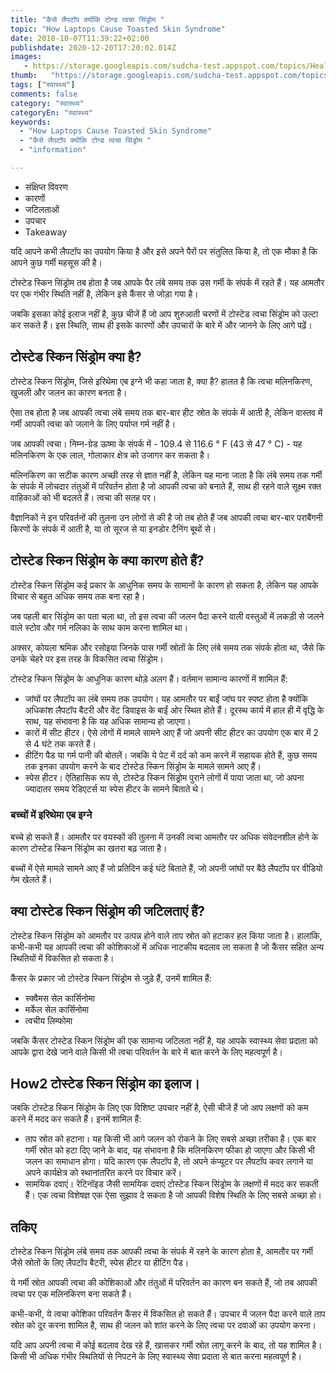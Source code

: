 ```yaml
---
title: "कैसे लैपटॉप क्योंकि टोन्ड त्वचा सिंड्रोम "
topic: "How Laptops Cause Toasted Skin Syndrome"
date: 2018-10-07T11:39:22+02:00
publishdate: 2020-12-20T17:20:02.014Z
images: 
   - https://storage.googleapis.com/sudcha-test.appspot.com/topics/Health/default-selection/13.jpg
thumb:   "https://storage.googleapis.com/sudcha-test.appspot.com/topics/Health/default-selection/thumb/13.jpg"
tags: ["स्वास्थ्य"]
comments: false
category: "स्वास्थ्य"
categoryEn: "स्वास्थ्य"
keywords: 
  - "How Laptops Cause Toasted Skin Syndrome"
  - "कैसे लैपटॉप क्योंकि टोन्ड त्वचा सिंड्रोम "
  - "information"

---
```

<Ul> <li> संक्षिप्त विवरण </li> <li> कारणों </li> <li> जटिलताओं </li> <li> उपचार </li> <li> Takeaway </li> </ul> <p> यदि आपने कभी लैपटॉप का उपयोग किया है और इसे अपने पैरों पर संतुलित किया है, तो एक मौका है कि आपने कुछ गर्मी महसूस की है। </p> <p> टोस्टेड स्किन सिंड्रोम तब होता है जब आपके पैर लंबे समय तक उस गर्मी के संपर्क में रहते हैं। यह आमतौर पर एक गंभीर स्थिति नहीं है, लेकिन इसे कैंसर से जोड़ा गया है। </p> <p> जबकि इसका कोई इलाज नहीं है, कुछ चीजें हैं जो आप शुरुआती चरणों में टोस्टेड त्वचा सिंड्रोम को उल्टा कर सकते हैं। इस स्थिति, साथ ही इसके कारणों और उपचारों के बारे में और जानने के लिए आगे पढ़ें। </p> <h2> टोस्टेड स्किन सिंड्रोम क्या है? </H2> <p> टोस्टेड स्किन सिंड्रोम, जिसे इरिथेमा एब इग्ने भी कहा जाता है, क्या है? हालत है कि त्वचा मलिनकिरण, खुजली और जलन का कारण बनता है। </p> <p> ऐसा तब होता है जब आपकी त्वचा लंबे समय तक बार-बार हीट स्रोत के संपर्क में आती है, लेकिन वास्तव में गर्मी आपकी त्वचा को जलाने के लिए पर्याप्त गर्म नहीं है। </p> <p> जब आपकी त्वचा। निम्न-ग्रेड ऊष्मा के संपर्क में - 109.4 से 116.6 ° F (43 से 47 ° C) - यह मलिनकिरण के एक लाल, गोलाकार क्षेत्र को उजागर कर सकता है। </p> <p> मलिनकिरण का सटीक कारण अच्छी तरह से ज्ञात नहीं है, लेकिन यह माना जाता है कि लंबे समय तक गर्मी के संपर्क में लोचदार तंतुओं में परिवर्तन होता है जो आपकी त्वचा को बनाते हैं, साथ ही रहने वाले सूक्ष्म रक्त वाहिकाओं को भी बदलते हैं। त्वचा की सतह पर। </p> <p> वैज्ञानिकों ने इन परिवर्तनों की तुलना उन लोगों से की है जो तब होते हैं जब आपकी त्वचा बार-बार पराबैंगनी किरणों के संपर्क में आती है, या तो सूरज से या इनडोर टैनिंग बूथों से। </p> <h2> टोस्टेड स्किन सिंड्रोम के क्या कारण होते हैं? </h2> <p> टोस्टेड स्किन सिंड्रोम कई प्रकार के आधुनिक समय के सामानों के कारण हो सकता है, लेकिन यह आपके विचार से बहुत अधिक समय तक बना रहा है। </p> <p> जब पहली बार सिंड्रोम का पता चला था, तो इस त्वचा की जलन पैदा करने वाली वस्तुओं में लकड़ी से जलने वाले स्टोव और गर्म नलिका के साथ काम करना शामिल था। </p> <p> अक्सर, कोयला श्रमिक और रसोइया जिनके पास गर्मी स्रोतों के लिए लंबे समय तक संपर्क होता था, जैसे कि उनके चेहरे पर इस तरह के विकसित त्वचा सिंड्रोम। </p> <p> टोस्टेड स्किन सिंड्रोम के आधुनिक कारण थोड़े अलग हैं। वर्तमान सामान्य कारणों में शामिल हैं: </p> <ul> <li> जांघों पर लैपटॉप का लंबे समय तक उपयोग। यह आमतौर पर बाईं जांघ पर स्पष्ट होता है क्योंकि अधिकांश लैपटॉप बैटरी और वेंट डिवाइस के बाईं ओर स्थित होते हैं। दूरस्थ कार्य में हाल ही में वृद्धि के साथ, यह संभावना है कि यह अधिक सामान्य हो जाएगा। </li> <li> कारों में सीट हीटर। ऐसे लोगों में मामले सामने आए हैं जो अपनी सीट हीटर का उपयोग एक बार में 2 से 4 घंटे तक करते हैं। </li> <li> हीटिंग पैड या गर्म पानी की बोतलें। जबकि ये पेट में दर्द को कम करने में सहायक होते हैं, कुछ समय तक इनका उपयोग करने के बाद टोस्टेड स्किन सिंड्रोम के मामले सामने आए हैं। </li> <li> स्पेस हीटर। ऐतिहासिक रूप से, टोस्टेड स्किन सिंड्रोम पुराने लोगों में पाया जाता था, जो अपना ज्यादातर समय रेडिएटर्स या स्पेस हीटर के सामने बिताते थे। </li> </ul> <h3> बच्चों में इरिथेमा एब इग्ने </h3> <p> बच्चे हो सकते हैं। आमतौर पर वयस्कों की तुलना में उनकी त्वचा आमतौर पर अधिक संवेदनशील होने के कारण टोस्टेड स्किन सिंड्रोम का खतरा बढ़ जाता है। </p> <p> बच्चों में ऐसे मामले सामने आए हैं जो प्रतिदिन कई घंटे बिताते हैं, जो अपनी जांघों पर बैठे लैपटॉप पर वीडियो गेम खेलते हैं। </p> <h2> क्या टोस्टेड स्किन सिंड्रोम की जटिलताएं हैं? </h2> <p> टोस्टेड स्किन सिंड्रोम को आमतौर पर उत्पन्न होने वाले ताप स्रोत को हटाकर हल किया जाता है। हालांकि, कभी-कभी यह आपकी त्वचा की कोशिकाओं में अधिक नाटकीय बदलाव ला सकता है जो कैंसर सहित अन्य स्थितियों में विकसित हो सकता है। </p> <p> कैंसर के प्रकार जो टोस्टेड स्किन सिंड्रोम से जुड़े हैं, उनमें शामिल हैं: </p> <ul> <li> स्क्वैमस सेल कार्सिनोमा </li> <li> मर्केल सेल कार्सिनोमा </li> <li> त्वचीय लिम्फोमा </li> </ul> <p> जबकि कैंसर टोस्टेड स्किन सिंड्रोम की एक सामान्य जटिलता नहीं है, यह आपके स्वास्थ्य सेवा प्रदाता को आपके द्वारा देखे जाने वाले किसी भी त्वचा परिवर्तन के बारे में बात करने के लिए महत्वपूर्ण है। </p> <h2> How2 टोस्टेड स्किन सिंड्रोम का इलाज। </h2> <p> जबकि टोस्टेड स्किन सिंड्रोम के लिए एक विशिष्ट उपचार नहीं है, ऐसी चीजें हैं जो आप लक्षणों को कम करने में मदद कर सकते हैं। इनमें शामिल हैं: </p> <ul> <li> ताप स्रोत को हटाना। यह किसी भी आगे जलन को रोकने के लिए सबसे अच्छा तरीका है। एक बार गर्मी स्रोत को हटा दिए जाने के बाद, यह संभावना है कि मलिनकिरण फीका हो जाएगा और किसी भी जलन का समाधान होगा। यदि कारण एक लैपटॉप है, तो अपने कंप्यूटर पर लैपटॉप कवर लगाने या अपने कार्यक्षेत्र को स्थानांतरित करने पर विचार करें। </li> <li> सामयिक दवाएं। रेटिनॉइड जैसी सामयिक दवाएं टोस्टेड स्किन सिंड्रोम के लक्षणों में मदद कर सकती हैं। एक त्वचा विशेषज्ञ एक ऐसा सुझाव दे सकता है जो आपकी विशेष स्थिति के लिए सबसे अच्छा हो। </li> </ul> <h2> तकिए </h2> <p> टोस्टेड स्किन सिंड्रोम लंबे समय तक आपकी त्वचा के संपर्क में रहने के कारण होता है, आमतौर पर गर्मी जैसे स्रोतों के लिए लैपटॉप बैटरी, स्पेस हीटर या हीटिंग पैड। </p> <p> ये गर्मी स्रोत आपकी त्वचा की कोशिकाओं और तंतुओं में परिवर्तन का कारण बन सकते हैं, जो तब आपकी त्वचा पर एक मलिनकिरण बना सकते हैं। </P> <p> कभी-कभी, ये त्वचा कोशिका परिवर्तन कैंसर में विकसित हो सकते हैं। उपचार में जलन पैदा करने वाले ताप स्रोत को दूर करना शामिल है, साथ ही जलन को शांत करने के लिए त्वचा पर दवाओं का उपयोग करना। </p> <p> यदि आप अपनी त्वचा में कोई बदलाव देख रहे हैं, खासकर गर्मी स्रोत लागू करने के बाद, तो यह शामिल है। किसी भी अधिक गंभीर स्थितियों से निपटने के लिए स्वास्थ्य सेवा प्रदाता से बात करना महत्वपूर्ण है। </p> 